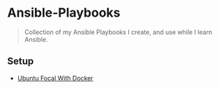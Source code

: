 # Ansible-Playbooks

> Collection of my Ansible Playbooks I create, and use while I learn Ansible.

## Setup

- [Ubuntu Focal With Docker](setup/ubuntu_focal_with_docker.yml)

